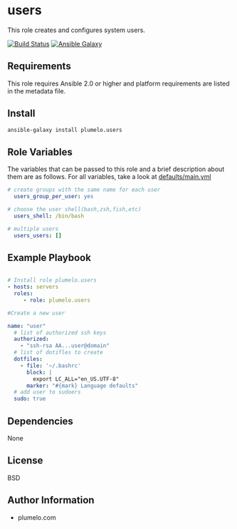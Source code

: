users
=========

This role creates and configures system users.

[![Build Status](https://travis-ci.org/plumelo/ansible-role-users.svg?branch=master)](https://travis-ci.org/plumelo/ansible-role-users)
[![Ansible Galaxy](https://img.shields.io/ansible/role/466.svg)](https://galaxy.ansible.com/plumelo/users/)

Requirements
------------

This role requires Ansible 2.0 or higher and platform requirements are listed in the metadata file.

Install
-------

```sh
ansible-galaxy install plumelo.users
```

Role Variables
--------------

The variables that can be passed to this role and a brief description about them are as follows.
For all variables, take a look at [defaults/main.yml](https://github.com/plumelo/ansible-role-users/blob/master/defaults/main.yml)

```yaml
# create groups with the same name for each user
  users_group_per_user: yes

# choose the user shell(bash,zsh,fish,etc)
  users_shell: /bin/bash

# multiple users
  users_users: []
```
Example Playbook
----------------
```yaml

# Install role plumelo.users
- hosts: servers
  roles:
     - role: plumelo.users

#Create a new user

name: "user"
  # list of authorized ssh keys 
  authorized:
    - "ssh-rsa AA...user@domain"
  # list of dotifles to create
  dotfiles:
    - file: '~/.bashrc'
      block: |
        export LC_ALL="en_US.UTF-8"
      marker: "#{mark} Language defaults"
  # add user to sudoers
  sudo: true
```
  Dependencies
  ------------

None

License
-------

BSD

Author Information
------------------

- plumelo.com
